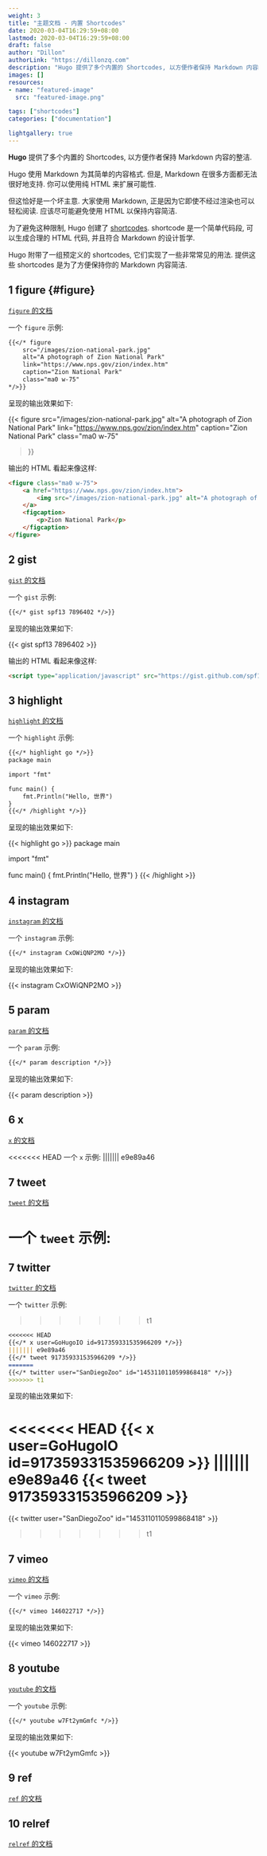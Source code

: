 ```yaml
---
weight: 3
title: "主题文档 - 内置 Shortcodes"
date: 2020-03-04T16:29:59+08:00
lastmod: 2020-03-04T16:29:59+08:00
draft: false
author: "Dillon"
authorLink: "https://dillonzq.com"
description: "Hugo 提供了多个内置的 Shortcodes, 以方便作者保持 Markdown 内容的整洁."
images: []
resources:
- name: "featured-image"
  src: "featured-image.png"

tags: ["shortcodes"]
categories: ["documentation"]

lightgallery: true
---
```


**Hugo** 提供了多个内置的 Shortcodes, 以方便作者保持 Markdown 内容的整洁.

<!--more-->

Hugo 使用 Markdown 为其简单的内容格式. 但是, Markdown 在很多方面都无法很好地支持. 你可以使用纯 HTML 来扩展可能性.

但这恰好是一个坏主意. 大家使用 Markdown, 正是因为它即使不经过渲染也可以轻松阅读. 应该尽可能避免使用 HTML 以保持内容简洁.

为了避免这种限制, Hugo 创建了 [shortcodes](https://gohugo.io/content-management/shortcodes/).
shortcode 是一个简单代码段, 可以生成合理的 HTML 代码, 并且符合 Markdown 的设计哲学.

Hugo 附带了一组预定义的 shortcodes, 它们实现了一些非常常见的用法.
提供这些 shortcodes 是为了方便保持你的 Markdown 内容简洁.

## 1 figure {#figure}

[`figure` 的文档](https://gohugo.io/shortcodes/figure/)

一个 `figure` 示例:

```markdown
{{</* figure
    src="/images/zion-national-park.jpg"
    alt="A photograph of Zion National Park"
    link="https://www.nps.gov/zion/index.htm"
    caption="Zion National Park"
    class="ma0 w-75"
*/>}}
```

呈现的输出效果如下:

{{< figure
    src="/images/zion-national-park.jpg"
    alt="A photograph of Zion National Park"
    link="https://www.nps.gov/zion/index.htm"
    caption="Zion National Park"
    class="ma0 w-75"
>}}

输出的 HTML 看起来像这样:

```html
<figure class="ma0 w-75">
    <a href="https://www.nps.gov/zion/index.htm">
        <img src="/images/zion-national-park.jpg" alt="A photograph of Zion National Park">
    </a>
    <figcaption>
        <p>Zion National Park</p>
    </figcaption>
</figure>
```

## 2 gist

[`gist` 的文档](https://gohugo.io/shortcodes/gist/)

一个 `gist` 示例:

```markdown
{{</* gist spf13 7896402 */>}}
```

呈现的输出效果如下:

{{< gist spf13 7896402 >}}

输出的 HTML 看起来像这样:

```html
<script type="application/javascript" src="https://gist.github.com/spf13/7896402.js"></script>
```

## 3 highlight

[`highlight` 的文档](https://gohugo.io/shortcodes/highlight/)

一个 `highlight` 示例:

```markdown
{{</* highlight go */>}}
package main

import "fmt"

func main() {
    fmt.Println("Hello, 世界")
}
{{</* /highlight */>}}
```

呈现的输出效果如下:

{{< highlight go >}}
package main

import "fmt"

func main() {
    fmt.Println("Hello, 世界")
}
{{< /highlight >}}

## 4 instagram

[`instagram` 的文档](https://gohugo.io/shortcodes/instagram/)

一个 `instagram` 示例:

```markdown
{{</* instagram CxOWiQNP2MO */>}}
```

呈现的输出效果如下:

{{< instagram CxOWiQNP2MO >}}

## 5 param

[`param` 的文档](https://gohugo.io/shortcodes/param/)

一个 `param` 示例:

```markdown
{{</* param description */>}}
```

呈现的输出效果如下:

{{< param description >}}

## 6 x

[`x` 的文档](https://gohugo.io/shortcodes/x/)

<<<<<<< HEAD
一个 `x` 示例:
||||||| e9e89a46
## 7 tweet

[`tweet` 的文档](https://gohugo.io/content-management/shortcodes#tweet)

一个 `tweet` 示例:
=======
## 7 twitter

[`twitter` 的文档](https://gohugo.io/content-management/shortcodes#twitter)

一个 `twitter` 示例:
>>>>>>> t1

```markdown
<<<<<<< HEAD
{{</* x user=GoHugoIO id=917359331535966209 */>}}
||||||| e9e89a46
{{</* tweet 917359331535966209 */>}}
=======
{{</* twitter user="SanDiegoZoo" id="1453110110599868418" */>}}
>>>>>>> t1
```

呈现的输出效果如下:

<<<<<<< HEAD
{{< x user=GoHugoIO id=917359331535966209 >}}
||||||| e9e89a46
{{< tweet 917359331535966209 >}}
=======
{{< twitter user="SanDiegoZoo" id="1453110110599868418" >}}
>>>>>>> t1

## 7 vimeo

[`vimeo` 的文档](https://gohugo.io/shortcodes/vimeo/)

一个 `vimeo` 示例:

```markdown
{{</* vimeo 146022717 */>}}
```

呈现的输出效果如下:

{{< vimeo 146022717 >}}

## 8 youtube

[`youtube` 的文档](https://gohugo.io/shortcodes/youtube/)

一个 `youtube` 示例:

```markdown
{{</* youtube w7Ft2ymGmfc */>}}
```

呈现的输出效果如下:

{{< youtube w7Ft2ymGmfc >}}

## 9 ref

[`ref` 的文档](https://gohugo.io/shortcodes/ref/)

## 10 relref

[`relref` 的文档](https://gohugo.io/shortcodes/relref/)
